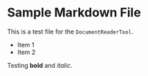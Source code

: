 # Sample Markdown File

This is a test file for the `DocumentReaderTool`.

- Item 1
- Item 2

Testing **bold** and *italic*.